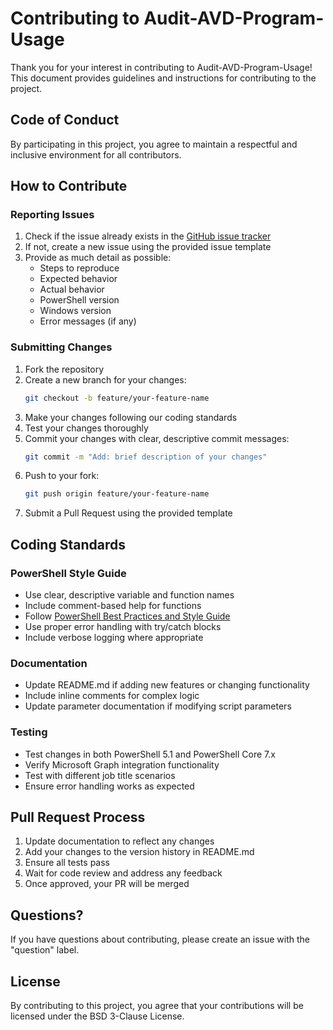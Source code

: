# Contributing to Audit-AVD-Program-Usage

Thank you for your interest in contributing to Audit-AVD-Program-Usage! This document provides guidelines and instructions for contributing to the project.

## Code of Conduct

By participating in this project, you agree to maintain a respectful and inclusive environment for all contributors.

## How to Contribute

### Reporting Issues

1. Check if the issue already exists in the [GitHub issue tracker](https://github.com/ecrotty/Audit-AVD-Program-Usage/issues)
2. If not, create a new issue using the provided issue template
3. Provide as much detail as possible:
   - Steps to reproduce
   - Expected behavior
   - Actual behavior
   - PowerShell version
   - Windows version
   - Error messages (if any)

### Submitting Changes

1. Fork the repository
2. Create a new branch for your changes:
   ```bash
   git checkout -b feature/your-feature-name
   ```
3. Make your changes following our coding standards
4. Test your changes thoroughly
5. Commit your changes with clear, descriptive commit messages:
   ```bash
   git commit -m "Add: brief description of your changes"
   ```
6. Push to your fork:
   ```bash
   git push origin feature/your-feature-name
   ```
7. Submit a Pull Request using the provided template

## Coding Standards

### PowerShell Style Guide

- Use clear, descriptive variable and function names
- Include comment-based help for functions
- Follow [PowerShell Best Practices and Style Guide](https://poshcode.gitbook.io/powershell-practice-and-style/)
- Use proper error handling with try/catch blocks
- Include verbose logging where appropriate

### Documentation

- Update README.md if adding new features or changing functionality
- Include inline comments for complex logic
- Update parameter documentation if modifying script parameters

### Testing

- Test changes in both PowerShell 5.1 and PowerShell Core 7.x
- Verify Microsoft Graph integration functionality
- Test with different job title scenarios
- Ensure error handling works as expected

## Pull Request Process

1. Update documentation to reflect any changes
2. Add your changes to the version history in README.md
3. Ensure all tests pass
4. Wait for code review and address any feedback
5. Once approved, your PR will be merged

## Questions?

If you have questions about contributing, please create an issue with the "question" label.

## License

By contributing to this project, you agree that your contributions will be licensed under the BSD 3-Clause License.

